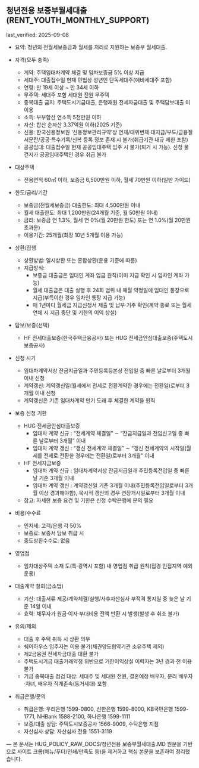 ## 청년전용 보증부월세대출 (RENT_YOUTH_MONTHLY_SUPPORT)

last_verified: 2025-09-08

- 요약: 청년의 전월세보증금과 월세를 저리로 지원하는 보증부 월세대출.

- 자격(모두 충족)
  - 계약: 주택임대차계약 체결 및 임차보증금 5% 이상 지급
  - 세대주: 대출접수일 현재 민법상 성년인 단독세대주(예비세대주 포함)
  - 연령: 만 19세 이상 ~ 만 34세 이하
  - 무주택: 세대주 포함 세대원 전원 무주택
  - 중복대출 금지: 주택도시기금대출, 은행재원 전세자금대출 및 주택담보대출 미이용
  - 소득: 부부합산 연소득 5천만원 이하
  - 자산: 합산 순자산 3.37억원 이하(2025 기준)
  - 신용: 한국신용정보원 ‘신용정보관리규약’상 연체/대위변제·대지급/부도/금융질서문란/공공·특수기록/신복 등록 정보 존재 시 불가(취급기관 내규 제한 포함)
  - 공공임대: 대출접수일 현재 공공임대주택 입주 시 불가(퇴거 시 가능). 신청 물건지가 공공임대주택인 경우 취급 불가

- 대상주택
  - 전용면적 60㎡ 이하, 보증금 6,500만원 이하, 월세 70만원 이하(일반 가이드)

- 한도/금리/기간
  - 보증금(전월세보증금) 대출한도: 최대 4,500만원 이내
  - 월세 대출한도: 최대 1,200만원(24개월 기준, 월 50만원 이내)
  - 금리: 보증금 연 1.3%, 월세 연 0%(월 20만원 한도) 또는 연 1.0%(월 20만원 초과분)
  - 이용기간: 25개월(최장 10년 5개월 이용 가능)

- 상환/집행
  - 상환방법: 일시상환 또는 혼합상환(운용 기준에 따름)
  - 지급방식:
    - 보증금 대출금은 임대인 계좌 입금 원칙(이미 지급 확인 시 임차인 계좌 가능)
    - 월세 대출금은 대출 실행 후 24회 범위 내 매월 약정일에 임대인 통장으로 지급(부득이한 경우 임차인 통장 지급 가능)
    - 매 1년마다 월세금 지급신청서 제출 및 납부·거주 확인(계약 종료 또는 월세 연체 시 지급 중단 및 기한의 이익 상실)

- 담보/보증(선택)
  - HF 전세대출보증(한국주택금융공사) 또는 HUG 전세금안심대출보증(주택도시보증공사)

- 신청 시기
  - 임대차계약서상 잔금지급일과 주민등록등본상 전입일 중 빠른 날로부터 3개월 이내 신청
  - 계약갱신: 계약갱신일(월세에서 전세로 전환계약한 경우에는 전환일)로부터 3개월 이내 신청
  - 계약갱신은 기존 임대차계약 만기 도래 후 체결한 계약을 원칙

- 보증 신청 기한
  - HUG 전세금안심대출보증
    - 임대차 계약 신규 : “전세계약 체결일” ∼ “잔금지급일과 전입신고일 중 빠른 날로부터 3개월” 이내
    - 임대차 계약 갱신 : “갱신 전세계약 체결일” ∼ “갱신 전세계약의 시작일(월세를 전세로 전환한 경우에는 전환일)로부터 3개월” 이내
  - HF 전세자금보증
    - 임대차 계약 신규 : 임대차계약서상 잔금지급일과 주민등록전입일 중 빠른 날 기준 3개월 이내
    - 임대차 계약 갱신 : 계약갱신일 기준 3개월 이내(주민등록전입일로부터 3개월 이상 경과해야함), 묵시적 갱신의 경우 연장개시일로부터 3개월 이내
  - 참고: 자세한 보증 요건 및 기한은 신청 수탁은행에 문의 필요

- 비용/수수료
  - 인지세: 고객/은행 각 50%
  - 보증료: 보증서 담보 취급 시
  - 중도상환수수료: 없음

- 영업점
  - 임차대상주택 소재 도(특·광역시 포함) 내 영업점 취급 원칙(접경 인접지역 예외 운용)

- 대출계약 철회(금소법)
  - 기산: 대출서류 제공/계약체결/실행/사후자산심사 부적격 통지일 중 늦은 날 기준 14일 이내
  - 효력: 채무자가 원금·이자·부대비용 전액 반환 시 발생(발생 후 취소 불가)

- 유의/제외
  - 대출 후 주택 취득 시 상환 의무
  - 쉐어하우스 입주자는 이용 불가(채권양도협약기관 소유주택 제외)
  - 제2금융권 전세자금대출 대환 불가
  - 주택도시기금 대출거래약정 위반으로 기한이익상실 이력자는 3년 경과 전 이용 불가
  - 기금 중복대출 점검 대상: 세대주 및 세대원 전원, 결혼예정 배우자, 분리 배우자·자녀, 배우자 직계존속(동거세대) 포함

- 취급은행/문의
  - 취급은행: 우리은행 1599-0800, 신한은행 1599-8000, KB국민은행 1599-1771, NHBank 1588-2100, 하나은행 1599-1111
  - 보증/대출 상담: 주택도시보증공사 1566-9009, 수탁은행 지점
  - 자산심사 상담: 자산심사 전용 1551-3119

—
본 문서는 HUG_POLICY_RAW_DOCS/청년전용 보증부월세대출.MD 원문을 기반으로 사이트 크롬(메뉴/푸터/인쇄/만족도 등)을 제거하고 핵심 본문을 보존하여 정리했습니다.
